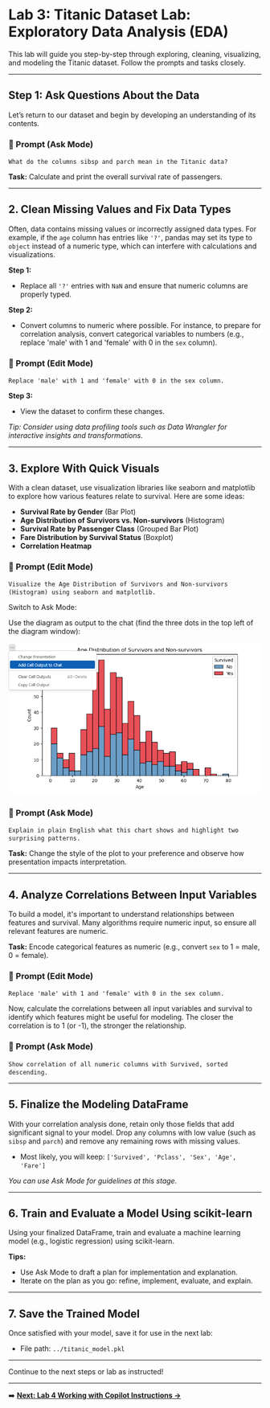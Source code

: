 # Lab 3: Titanic Dataset Lab: Exploratory Data Analysis (EDA)

This lab will guide you step-by-step through exploring, cleaning, visualizing, and modeling the Titanic dataset. Follow the prompts and tasks closely.

---


## Step 1: Ask Questions About the Data

Let’s return to our dataset and begin by developing an understanding of its contents.

### 🎯 Prompt (Ask Mode)

```
What do the columns sibsp and parch mean in the Titanic data?
```

**Task:**  Calculate and print the overall survival rate of passengers.

---

## 2. Clean Missing Values and Fix Data Types

Often, data contains missing values or incorrectly assigned data types. For example, if the `age` column has entries like `'?'`, pandas may set its type to `object` instead of a numeric type, which can interfere with calculations and visualizations.

**Step 1:**  
- Replace all `'?'` entries with `NaN` and ensure that numeric columns are properly typed.

**Step 2:**  
- Convert columns to numeric where possible. For instance, to prepare for correlation analysis, convert categorical variables to numbers (e.g., replace 'male' with 1 and 'female' with 0 in the `sex` column).


### 🎯 Prompt (Edit Mode)

```
Replace 'male' with 1 and 'female' with 0 in the sex column.
```

**Step 3:**  
- View the dataset to confirm these changes.

*Tip: Consider using data profiling tools such as Data Wrangler for interactive insights and transformations.*

---

## 3. Explore With Quick Visuals

With a clean dataset, use visualization libraries like seaborn and matplotlib to explore how various features relate to survival. Here are some ideas:

- **Survival Rate by Gender** (Bar Plot)
- **Age Distribution of Survivors vs. Non-survivors** (Histogram)
- **Survival Rate by Passenger Class** (Grouped Bar Plot)
- **Fare Distribution by Survival Status** (Boxplot)
- **Correlation Heatmap**


### 🎯 Prompt (Edit Mode)

```
Visualize the Age Distribution of Survivors and Non-survivors (Histogram) using seaborn and matplotlib.
```

Switch to Ask Mode:

Use the diagram as output to the chat (find the three dots in the top left of the diagram window):

![Output to chat example](images/Output%20to%20chat.png)

### 🎯 Prompt (Ask Mode)

```
Explain in plain English what this chart shows and highlight two surprising patterns.
```

**Task:** Change the style of the plot to your preference and observe how presentation impacts interpretation.

---

## 4. Analyze Correlations Between Input Variables

To build a model, it's important to understand relationships between features and survival. Many algorithms require numeric input, so ensure all relevant features are numeric.

**Task:** Encode categorical features as numeric (e.g., convert `sex` to 1 = male, 0 = female).


### 🎯 Prompt (Edit Mode)

```
Replace 'male' with 1 and 'female' with 0 in the sex column.
```

Now, calculate the correlations between all input variables and survival to identify which features might be useful for modeling. The closer the correlation is to 1 (or -1), the stronger the relationship.


### 🎯 Prompt (Ask Mode)

```
Show correlation of all numeric columns with Survived, sorted descending.
```

---

## 5. Finalize the Modeling DataFrame

With your correlation analysis done, retain only those fields that add significant signal to your model. Drop any columns with low value (such as `sibsp` and `parch`) and remove any remaining rows with missing values.

- Most likely, you will keep: `['Survived', 'Pclass', 'Sex', 'Age', 'Fare']`

*You can use Ask Mode for guidelines at this stage.*

---

## 6. Train and Evaluate a Model Using scikit-learn

Using your finalized DataFrame, train and evaluate a machine learning model (e.g., logistic regression) using scikit-learn.

**Tips:**  
- Use Ask Mode to draft a plan for implementation and explanation.
- Iterate on the plan as you go: refine, implement, evaluate, and explain.

---

## 7. Save the Trained Model

Once satisfied with your model, save it for use in the next lab:  
- File path: `../titanic_model.pkl`

---

Continue to the next steps or lab as instructed!

---

➡️ **[Next: Lab 4 Working with Copilot Instructions →](Lab%204%20Working%20with%20Copilot%20Instructions.md)**
